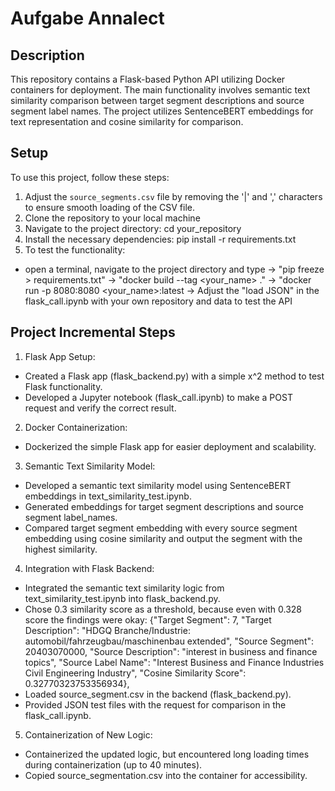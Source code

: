 # Aufgabe Annalect

## Description

This repository contains a Flask-based Python API utilizing Docker containers for deployment. The main functionality involves semantic text similarity comparison between target segment descriptions and source segment label names. The project utilizes SentenceBERT embeddings for text representation and cosine similarity for comparison.

## Setup

To use this project, follow these steps:

1. Adjust the `source_segments.csv` file by removing the '|' and ',' characters to ensure smooth loading of the CSV file.
2. Clone the repository to your local machine
3. Navigate to the project directory: cd your_repository
4. Install the necessary dependencies: pip install -r requirements.txt
5. To test the functionality:
- open a terminal, navigate to the project directory and type
-> "pip freeze > requirements.txt"
-> "docker build --tag <your_name> ."
-> "docker run -p 8080:8080 <your_name>:latest
-> Adjust the "load JSON" in the flask_call.ipynb with your own repository and data to test the API

## Project Incremental Steps
1. Flask App Setup:
- Created a Flask app (flask_backend.py) with a simple x^2 method to test Flask functionality.
- Developed a Jupyter notebook (flask_call.ipynb) to make a POST request and verify the correct result.
2. Docker Containerization:
- Dockerized the simple Flask app for easier deployment and scalability.
3. Semantic Text Similarity Model:
- Developed a semantic text similarity model using SentenceBERT embeddings in text_similarity_test.ipynb.
- Generated embeddings for target segment descriptions and source segment label_names.
- Compared target segment embedding with every source segment embedding using cosine similarity and output the segment with the highest similarity.
4. Integration with Flask Backend:
- Integrated the semantic text similarity logic from text_similarity_test.ipynb into flask_backend.py.
- Chose 0.3 similarity score as a threshold, because even with 0.328 score the findings were okay:
{"Target Segment": 7, "Target Description": "HDGQ Branche/Industrie: automobil/fahrzeugbau/maschinenbau extended", "Source Segment": 20403070000, "Source Description": "interest in business and finance topics", "Source Label Name": "Interest  Business and Finance  Industries  Civil Engineering Industry", "Cosine Similarity Score": 0.32770323753356934},
- Loaded source_segment.csv in the backend (flask_backend.py).
- Provided JSON test files with the request for comparison in the flask_call.ipynb.
5. Containerization of New Logic:
- Containerized the updated logic, but encountered long loading times during containerization (up to 40 minutes).
- Copied source_segmentation.csv into the container for accessibility.
